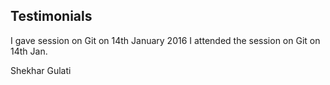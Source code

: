 Testimonials
-------
I gave session on Git on 14th January 2016
I attended the session on Git on 14th Jan.


Shekhar Gulati
